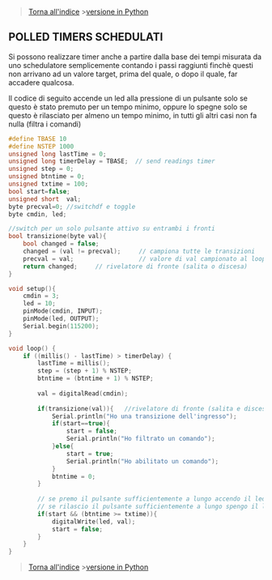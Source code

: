 >[Torna all'indice](indextimers.md) >[versione in Python](timersschedulatipy.md)
## **POLLED TIMERS SCHEDULATI**

Si possono realizzare timer anche a partire dalla base dei tempi misurata da uno schedulatore semplicemente contando i passi raggiunti finchè questi non arrivano ad un valore target, prima del quale, o dopo il quale, far accadere qualcosa.

Il codice di seguito accende un led alla pressione di un pulsante solo se questo è stato premuto per un tempo minimo, oppure lo spegne solo se questo è rilasciato per almeno un tempo minimo, in tutti gli altri casi non fa nulla (filtra i comandi)
```C++
#define TBASE 10
#define NSTEP 1000
unsigned long lastTime = 0;  
unsigned long timerDelay = TBASE;  // send readings timer
unsigned step = 0;  
unsigned btntime = 0;
unsigned txtime = 100;
bool start=false;
unsigned short  val;
byte precval=0; //switchdf e toggle
byte cmdin, led;

//switch per un solo pulsante attivo su entrambi i fronti
bool transizione(byte val){
	bool changed = false;
	changed = (val != precval); 	// campiona tutte le transizioni
	precval = val;              	// valore di val campionato al loop precedente 
	return changed;		// rivelatore di fronte (salita o discesa)
}

void setup(){
	cmdin = 3;
	led = 10;
	pinMode(cmdin, INPUT);
	pinMode(led, OUTPUT);
	Serial.begin(115200);
}

void loop() {
	if ((millis() - lastTime) > timerDelay) {
		lastTime = millis();
		step = (step + 1) % NSTEP;
		btntime = (btntime + 1) % NSTEP;
		
		val = digitalRead(cmdin); 
		
		if(transizione(val)){ 	//rivelatore di fronte (salita e discesa)
			Serial.println("Ho una transizione dell'ingresso");
			if(start==true){
				start = false;
				Serial.println("Ho filtrato un comando");
			}else{
				start = true;
				Serial.println("Ho abilitato un comando");
			}
		    btntime = 0;
		}
		
		// se premo il pulsante sufficientemente a lungo accendo il led
		// se rilascio il pulsante sufficientemente a lungo spengo il led
		if(start && (btntime >= txtime)){
			digitalWrite(led, val);
			start = false;
		}
	}
}
```
>[Torna all'indice](indextimers.md) >[versione in Python](timersschedulatipy.md)
